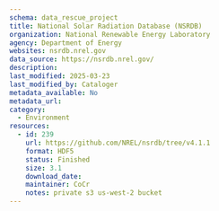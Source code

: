 ```yaml
---
schema: data_rescue_project 
title: National Solar Radiation Database (NSRDB)
organization: National Renewable Energy Laboratory
agency: Department of Energy
websites: nsrdb.nrel.gov
data_source: https://nsrdb.nrel.gov/
description: 
last_modified: 2025-03-23
last_modified_by: Cataloger
metadata_available: No
metadata_url: 
category:
  - Environment
resources:
  - id: 239
    url: https://github.com/NREL/nsrdb/tree/v4.1.1
    format: HDF5
    status: Finished
    size: 3.1
    download_date: 
    maintainer: CoCr
    notes: private s3 us-west-2 bucket
---
```


